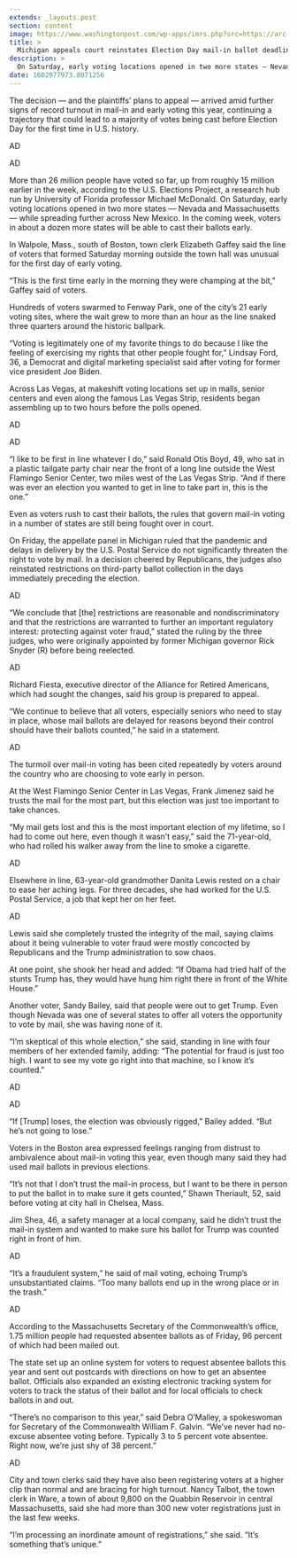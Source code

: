 ```yaml
--- 
extends: _layouts.post 
section: content 
image: https://www.washingtonpost.com/wp-apps/imrs.php?src=https://arc-anglerfish-washpost-prod-washpost.s3.amazonaws.com/public/FOWFLQAQWAI6XCRVEN7PD2ZO64.jpg&w=1440 
title: > 
  Michigan appeals court reinstates Election Day mail-in ballot deadline as early voting surge continues 
description: > 
  On Saturday, early voting locations opened in two more states — Nevada and Massachusetts — while spreading further across New Mexico.In the coming week, voters in about a dozen more states will be able to cast their ballots early.In Walpole, Mass., south of Boston, town clerk Elizabeth Gaffey said the line of voters that formed Saturday morning outside the town hall was unusual for the first day of early voting.ADThe turmoil over mail-in voting has been cited repeatedly by voters around the country who are choosing to vote early in person.AD“It’s a fraudulent system,” he said of mail voting, echoing Trump’s unsubstantiated claims. 
date: 1602977973.8071256 
--- 
```

The decision — and the plaintiffs’ plans to appeal — arrived amid further signs of record turnout in mail-in and early voting this year, continuing a trajectory that could lead to a majority of votes being cast before Election Day for the first time in U.S. history.

AD

AD

More than 26 million people have voted so far, up from roughly 15 million earlier in the week, according to the U.S. Elections Project, a research hub run by University of Florida professor Michael McDonald. On Saturday, early voting locations opened in two more states — Nevada and Massachusetts — while spreading further across New Mexico. In the coming week, voters in about a dozen more states will be able to cast their ballots early.

In Walpole, Mass., south of Boston, town clerk Elizabeth Gaffey said the line of voters that formed Saturday morning outside the town hall was unusual for the first day of early voting.

“This is the first time early in the morning they were champing at the bit,” Gaffey said of voters.

Hundreds of voters swarmed to Fenway Park, one of the city’s 21 early voting sites, where the wait grew to more than an hour as the line snaked three quarters around the historic ballpark.

“Voting is legitimately one of my favorite things to do because I like the feeling of exercising my rights that other people fought for,” Lindsay Ford, 36, a Democrat and digital marketing specialist said after voting for former vice president Joe Biden.

Across Las Vegas, at makeshift voting locations set up in malls, senior centers and even along the famous Las Vegas Strip, residents began assembling up to two hours before the polls opened.

AD

AD

“I like to be first in line whatever I do,” said Ronald Otis Boyd, 49, who sat in a plastic tailgate party chair near the front of a long line outside the West Flamingo Senior Center, two miles west of the Las Vegas Strip. “And if there was ever an election you wanted to get in line to take part in, this is the one.”

Even as voters rush to cast their ballots, the rules that govern mail-in voting in a number of states are still being fought over in court.

On Friday, the appellate panel in Michigan ruled that the pandemic and delays in delivery by the U.S. Postal Service do not significantly threaten the right to vote by mail. In a decision cheered by Republicans, the judges also reinstated restrictions on third-party ballot collection in the days immediately preceding the election.

AD

“We conclude that [the] restrictions are reasonable and nondiscriminatory and that the restrictions are warranted to further an important regulatory interest: protecting against voter fraud,” stated the ruling by the three judges, who were originally appointed by former Michigan governor Rick Snyder (R) before being reelected.

AD

Richard Fiesta, executive director of the Alliance for Retired Americans, which had sought the changes, said his group is prepared to appeal.

“We continue to believe that all voters, especially seniors who need to stay in place, whose mail ballots are delayed for reasons beyond their control should have their ballots counted,” he said in a statement.

AD

The turmoil over mail-in voting has been cited repeatedly by voters around the country who are choosing to vote early in person.

At the West Flamingo Senior Center in Las Vegas, Frank Jimenez said he trusts the mail for the most part, but this election was just too important to take chances.

“My mail gets lost and this is the most important election of my lifetime, so I had to come out here, even though it wasn’t easy,” said the 71-year-old, who had rolled his walker away from the line to smoke a cigarette.

AD

Elsewhere in line, 63-year-old grandmother Danita Lewis rested on a chair to ease her aching legs. For three decades, she had worked for the U.S. Postal Service, a job that kept her on her feet.

AD

Lewis said she completely trusted the integrity of the mail, saying claims about it being vulnerable to voter fraud were mostly concocted by Republicans and the Trump administration to sow chaos.

At one point, she shook her head and added: “If Obama had tried half of the stunts Trump has, they would have hung him right there in front of the White House.”

Another voter, Sandy Bailey, said that people were out to get Trump. Even though Nevada was one of several states to offer all voters the opportunity to vote by mail, she was having none of it.

“I’m skeptical of this whole election,” she said, standing in line with four members of her extended family, adding: “The potential for fraud is just too high. I want to see my vote go right into that machine, so I know it’s counted.”

AD

AD

“If [Trump] loses, the election was obviously rigged,” Bailey added. “But he’s not going to lose.”

Voters in the Boston area expressed feelings ranging from distrust to ambivalence about mail-in voting this year, even though many said they had used mail ballots in previous elections.

“It’s not that I don’t trust the mail-in process, but I want to be there in person to put the ballot in to make sure it gets counted,” Shawn Theriault, 52, said before voting at city hall in Chelsea, Mass.

Jim Shea, 46, a safety manager at a local company, said he didn’t trust the mail-in system and wanted to make sure his ballot for Trump was counted right in front of him.

AD

“It’s a fraudulent system,” he said of mail voting, echoing Trump’s unsubstantiated claims. “Too many ballots end up in the wrong place or in the trash.”

AD

According to the Massachusetts Secretary of the Commonwealth’s office, 1.75 million people had requested absentee ballots as of Friday, 96 percent of which had been mailed out.

The state set up an online system for voters to request absentee ballots this year and sent out postcards with directions on how to get an absentee ballot. Officials also expanded an existing electronic tracking system for voters to track the status of their ballot and for local officials to check ballots in and out.

“There’s no comparison to this year,” said Debra O’Malley, a spokeswoman for Secretary of the Commonwealth William F. Galvin. “We’ve never had no-excuse absentee voting before. Typically 3 to 5 percent vote absentee. Right now, we’re just shy of 38 percent.”

AD

City and town clerks said they have also been registering voters at a higher clip than normal and are bracing for high turnout. Nancy Talbot, the town clerk in Ware, a town of about 9,800 on the Quabbin Reservoir in central Massachusetts, said she had more than 300 new voter registrations just in the last few weeks.

“I’m processing an inordinate amount of registrations,” she said. “It’s something that’s unique.”